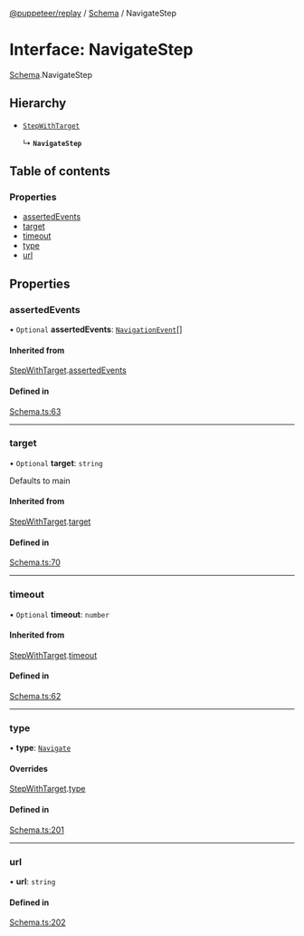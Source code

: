 [@puppeteer/replay](../README.md) / [Schema](../modules/Schema.md) / NavigateStep

# Interface: NavigateStep

[Schema](../modules/Schema.md).NavigateStep

## Hierarchy

- [`StepWithTarget`](Schema.StepWithTarget.md)

  ↳ **`NavigateStep`**

## Table of contents

### Properties

- [assertedEvents](Schema.NavigateStep.md#assertedevents)
- [target](Schema.NavigateStep.md#target)
- [timeout](Schema.NavigateStep.md#timeout)
- [type](Schema.NavigateStep.md#type)
- [url](Schema.NavigateStep.md#url)

## Properties

### assertedEvents

• `Optional` **assertedEvents**: [`NavigationEvent`](Schema.NavigationEvent.md)[]

#### Inherited from

[StepWithTarget](Schema.StepWithTarget.md).[assertedEvents](Schema.StepWithTarget.md#assertedevents)

#### Defined in

[Schema.ts:63](https://github.com/puppeteer/replay/blob/main/src/Schema.ts#L63)

---

### target

• `Optional` **target**: `string`

Defaults to main

#### Inherited from

[StepWithTarget](Schema.StepWithTarget.md).[target](Schema.StepWithTarget.md#target)

#### Defined in

[Schema.ts:70](https://github.com/puppeteer/replay/blob/main/src/Schema.ts#L70)

---

### timeout

• `Optional` **timeout**: `number`

#### Inherited from

[StepWithTarget](Schema.StepWithTarget.md).[timeout](Schema.StepWithTarget.md#timeout)

#### Defined in

[Schema.ts:62](https://github.com/puppeteer/replay/blob/main/src/Schema.ts#L62)

---

### type

• **type**: [`Navigate`](../enums/Schema.StepType.md#navigate)

#### Overrides

[StepWithTarget](Schema.StepWithTarget.md).[type](Schema.StepWithTarget.md#type)

#### Defined in

[Schema.ts:201](https://github.com/puppeteer/replay/blob/main/src/Schema.ts#L201)

---

### url

• **url**: `string`

#### Defined in

[Schema.ts:202](https://github.com/puppeteer/replay/blob/main/src/Schema.ts#L202)
